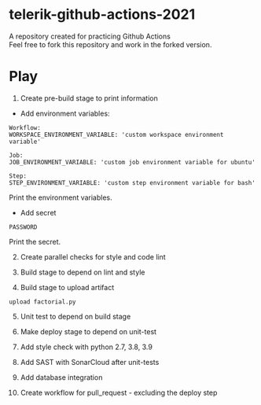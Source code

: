 # telerik-github-actions-2021

A repository created for practicing Github Actions  
Feel free to fork this repository and work in the forked version.

# Play
1. Create pre-build stage to print information

* Add environment variables:
```
Workflow:
WORKSPACE_ENVIRONMENT_VARIABLE: 'custom workspace environment variable'

Job:
JOB_ENVIRONMENT_VARIABLE: 'custom job environment variable for ubuntu'

Step:
STEP_ENVIRONMENT_VARIABLE: 'custom step environment variable for bash'
```
Print the environment variables.

* Add secret
```
PASSWORD
```
Print the secret.

2. Create parallel checks for style and code lint

3. Build stage to depend on lint and style

4. Build stage to upload artifact
```
upload factorial.py
```
5. Unit test to depend on build stage

6. Make deploy stage to depend on unit-test

7. Add style check with python 2.7, 3.8, 3.9

8. Add SAST with SonarCloud after unit-tests

9. Add database integration

10. Create workflow for pull_request - excluding the deploy step
